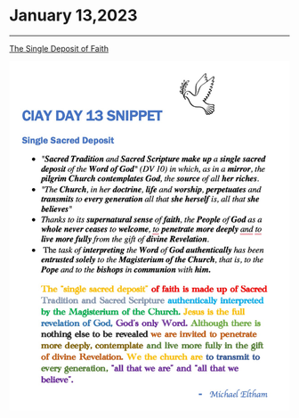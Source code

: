 # January 13,2023
---

[The Single Deposit of Faith](https://youtu.be/9FJCprViVq0)

![Day 13 Snippet](https://github.com/fernal73/CIAY/blob/main/January/jpgs/Day13Snippet.jpg?raw=true)
